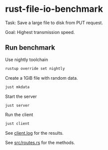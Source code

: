 # rust-file-io-benchmark

Task: Save a large file to disk from PUT request.

Goal: Highest transmission speed.

## Run benchmark

Use nightly toolchain

```bash
rustup override set nightly
```

Create a 1GiB file with random data.

```bash
just mkdata
```

Start the server

```bash
just server
```

Run the client

```bash
just client
```

See [client.log](./client.log) for the results.

See [src/routes.rs](src/routes.rs) for the methods.
